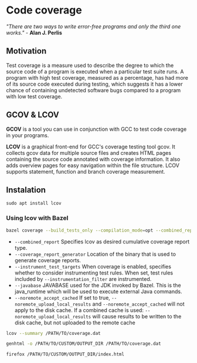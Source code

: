 # Code coverage

_"There are two ways to write error-free programs and only the third one works."_ - **Alan J. Perlis**

## **Motivation**

Test coverage is a measure used to describe the degree to which the source code of a program is executed when a particular test suite runs. A program with high test coverage, measured as a percentage, has had more of its source code executed during testing, which suggests it has a lower chance of containing undetected software bugs compared to a program with low test coverage.

## **GCOV & LCOV**

**GCOV** is a tool you can use in conjunction with GCC to test code coverage in your programs.

**LCOV** is a graphical front-end for GCC's coverage testing tool gcov. It collects gcov data for multiple source files and creates HTML pages containing the source code annotated with coverage information. It also adds overview pages for easy navigation within the file structure. LCOV supports statement, function and branch coverage measurement.

## **Instalation**

`sudo apt install lcov`

### **Using lcov with Bazel**

```bash
bazel coverage --build_tests_only --compilation_mode=opt --combined_report=lcov --coverage_report_generator=@bazel_tools//tools/test/CoverageOutputGenerator/java/com/google/devtools/coverageoutputgenerator:Main --instrument_test_targets=true --javabase=@bazel_tools//tools/jdk:remote_jdk11 --noremote_accept_cached --spawn_strategy=sandboxed //PATH/TO:TARGET
```

* `--combined_report` Specifies lcov as desired cumulative coverage report type.
* `--coverage_report_generator` Location of the binary that is used to generate coverage reports.
* `--instrument_test_targets` When coverage is enabled, specifies whether to consider instrumenting test rules. When set, test rules included by `--instrumentation_filter` are instrumented.
* `--javabase` JAVABASE used for the JDK invoked by Bazel. This is the java_runtime which will be used to execute external Java commands.
* `--noremote_accept_cached` If set to true, `--noremote_upload_local_results` and `--noremote_accept_cached` will not apply to the disk cache. If a combined cache is used: `--noremote_upload_local_results` will cause results to be written to the disk cache, but not uploaded to the remote cache

```bash
lcov --summary /PATH/TO/coverage.dat

genhtml -o /PATH/TO/CUSTOM/OUTPUT_DIR /PATH/TO/coverage.dat

firefox /PATH/TO/CUSTOM/OUTPUT_DIR/index.html
```
